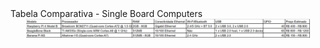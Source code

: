 <section>
  <div class="cabecalho">Tabela Comparativa - Single Board Computers</div>
  <div style="text-align: center;">
    <img alt="Tabela comparativa de single board computers" src="../img/table.png" width="90%" />
  </div>
</section>
